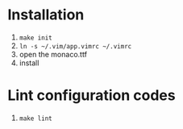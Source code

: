 # Installation

1. `make init`
2. `ln -s ~/.vim/app.vimrc ~/.vimrc`
3. open the monaco.ttf
4. install

# Lint configuration codes
1. `make lint`

